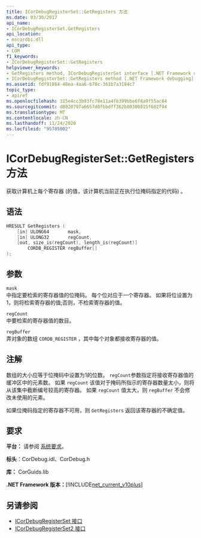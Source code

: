 ```yaml
---
title: ICorDebugRegisterSet::GetRegisters 方法
ms.date: 03/30/2017
api_name:
- ICorDebugRegisterSet.GetRegisters
api_location:
- mscordbi.dll
api_type:
- COM
f1_keywords:
- ICorDebugRegisterSet::GetRegisters
helpviewer_keywords:
- GetRegisters method, ICorDebugRegisterSet interface [.NET Framework debugging]
- ICorDebugRegisterSet::GetRegisters method [.NET Framework debugging]
ms.assetid: fdf91864-48ea-4aa6-b70c-361b7a3184c7
topic_type:
- apiref
ms.openlocfilehash: 315e4cc3b93fc78e11a4fb399bbe6f8a9f55ac84
ms.sourcegitcommit: d8020797a6657d0fbbdff362b80300815f682f94
ms.translationtype: MT
ms.contentlocale: zh-CN
ms.lasthandoff: 11/24/2020
ms.locfileid: "95705002"
---
```

# <a name="icordebugregistersetgetregisters-method"></a>ICorDebugRegisterSet::GetRegisters 方法

获取计算机上每个寄存器 (的值，该计算机当前正在执行位掩码指定的代码) 。  
  
## <a name="syntax"></a>语法  
  
```cpp  
HRESULT GetRegisters (  
    [in] ULONG64       mask,
    [in] ULONG32       regCount,  
    [out, size_is(regCount), length_is(regCount)]  
        CORDB_REGISTER regBuffer[]  
);  
```  
  
## <a name="parameters"></a>参数  

 `mask`  
 中指定要检索的寄存器值的位掩码。 每个位对应于一个寄存器。 如果将位设置为1，则将检索寄存器的值;否则，不检索寄存器的值。  
  
 `regCount`  
 中要检索的寄存器值的数目。  
  
 `regBuffer`  
 弄对象的数组 `CORDB_REGISTER` ，其中每个对象都接收寄存器的值。  
  
## <a name="remarks"></a>注解  

 数组的大小应等于位掩码中设置为1的位数。 `regCount`参数指定将接收寄存器值的缓冲区中的元素数。 如果 `regCount` 该值对于掩码所指示的寄存器数量太小，则将从该集中截断编号较高的寄存器。 如果 `regCount` 值太大，则 `regBuffer` 不会修改未使用的元素。  
  
 如果位掩码指定的寄存器不可用，则 `GetRegisters` 返回该寄存器的不确定值。  
  
## <a name="requirements"></a>要求  

 **平台：** 请参阅 [系统要求](../../get-started/system-requirements.md)。  
  
 **标头**：CorDebug.idl、CorDebug.h  
  
 **库：** CorGuids.lib  
  
 **.NET Framework 版本：**[!INCLUDE[net_current_v10plus](../../../../includes/net-current-v10plus-md.md)]  
  
## <a name="see-also"></a>另请参阅

- [ICorDebugRegisterSet 接口](icordebugregisterset-interface.md)
- [ICorDebugRegisterSet2 接口](icordebugregisterset2-interface.md)
